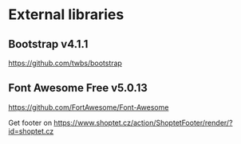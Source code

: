 External libraries
===

Bootstrap v4.1.1
---
https://github.com/twbs/bootstrap

Font Awesome Free v5.0.13
----
https://github.com/FortAwesome/Font-Awesome


Get footer on https://www.shoptet.cz/action/ShoptetFooter/render/?id=shoptet.cz
